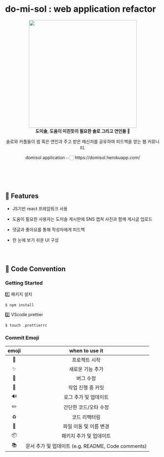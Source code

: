 # do-mi-sol : web application refactor

<div align="center">
  <img src="./src/assets/images/Logo3.png" width="350"/></br>
  <strong> 도미솔, 도움이 미친듯이 필요한 솔로 그리고 연인들 🎈 </strong>
  <p></p>
  <p>솔로와 커플들이 썸 혹은 연인과 주고 받은 메신저를 공유하여 피드백을 얻는 웹 커뮤니티.</p>
  <p>domisol application 👉🏻 https://domisol.herokuapp.com/</p></br>
</div>

### <br/>

###

## 🎈 Features

- JS기반 react 프레임워크 사용

- 도움이 필요한 사용자는 도미솔 게시판에 SNS 캡쳐 사진과 함께 게시글 업로드

- 댓글과 좋아요를 통해 작성자에게 피드백

- 한 눈에 보기 쉬운 UI 구성

### <br/>

###

## 🎈 Code Convention

### Getting Started

1️⃣ 패키지 설치

```
$ npm install
```

2️⃣ VScode prettier

```
$ touch .prettierrc
```

### Commit Emoji

|     emoji      |                   when to use it                   |
| :------------: | :------------------------------------------------: |
|     :tada:     |                   프로젝트 시작                    |
|   :sparkles:   |                  새로운 기능 추가                  |
|     :bug:      |                     버그 수정                      |
| :construction: |                 작업 진행 중 커밋                  |
|  :loud_sound:  |               로그 추가 및 업데이트                |
|   :pencil2:    |               간단한 코드/오타 수정                |
|   :recycle:    |                   코드 리팩터링                    |
|    :truck:     |               파일 이동 및 이름 변경               |
|   :package:    |              패키지 추가 및 업데이트               |
|    :books:     | 문서 추가 및 업데이트 (e.g. README, Code comments) |

### <br/>

###
